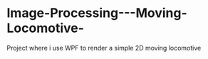 # Image-Processing---Moving-Locomotive-
Project where i use WPF to render a simple 2D moving locomotive

